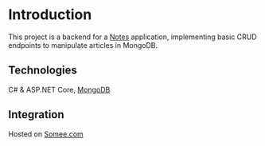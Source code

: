 # Introduction

This project is a backend for a [Notes](https://github.com/DANIDIA/notes) application, 
implementing basic CRUD endpoints to manipulate articles in MongoDB.

## Technologies

C# & ASP.NET Core, [MongoDB](https://www.mongodb.com/)

## Integration

Hosted on [Somee.com](https://somee.com/)